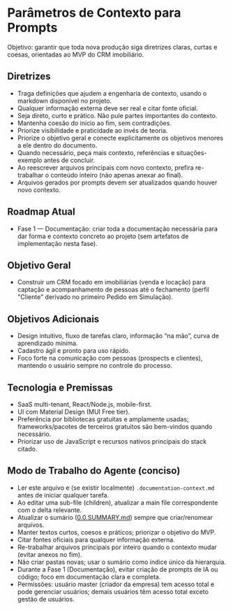 # Parâmetros de Contexto para Prompts

Objetivo: garantir que toda nova produção siga diretrizes claras, curtas e coesas, orientadas ao MVP do CRM imobiliário.

## Diretrizes
- Traga definições que ajudem a engenharia de contexto, usando o markdown disponível no projeto.
- Qualquer informação externa deve ser real e citar fonte oficial.
- Seja direto, curto e prático. Não pule partes importantes do contexto.
- Mantenha coesão do início ao fim, sem contradições.
- Priorize visibilidade e praticidade ao invés de teoria.
- Priorize o objetivo geral e conecte explicitamente os objetivos menores a ele dentro do documento.
- Quando necessário, peça mais contexto, referências e situações-exemplo antes de concluir.
- Ao reescrever arquivos principais com novo contexto, prefira re-trabalhar o conteúdo inteiro (não apenas anexar ao final).
- Arquivos gerados por prompts devem ser atualizados quando houver novo contexto.

## Roadmap Atual
- Fase 1 — Documentação: criar toda a documentação necessária para dar forma e contexto concreto ao projeto (sem artefatos de implementação nesta fase).

## Objetivo Geral
- Construir um CRM focado em imobiliárias (venda e locação) para captação e acompanhamento de pessoas até o fechamento (perfil "Cliente" derivado no primeiro Pedido em Simulação).

## Objetivos Adicionais
- Design intuitivo, fluxo de tarefas claro, informação “na mão”, curva de aprendizado mínima.
- Cadastro ágil e pronto para uso rápido.
- Foco forte na comunicação com pessoas (prospects e clientes), mantendo o usuário sempre no controle do processo.

## Tecnologia e Premissas
- SaaS multi-tenant, React/Node.js, mobile-first.
- UI com Material Design (MUI Free tier).
- Preferência por bibliotecas gratuitas e amplamente usadas; frameworks/pacotes de terceiros gratuitos são bem-vindos quando necessário.
- Priorizar uso de JavaScript e recursos nativos principais do stack citado.

## Modo de Trabalho do Agente (conciso)
- Ler este arquivo e (se existir localmente) `.documentation-context.md` antes de iniciar qualquer tarefa.
- Ao editar uma sub-file (children), atualizar a main file correspondente com o delta relevante.
- Atualizar o sumário ([0.0.SUMMARY.md](0.0.SUMMARY.md)) sempre que criar/renomear arquivos.
- Manter textos curtos, coesos e práticos; priorizar o objetivo do MVP.
- Citar fontes oficiais para qualquer informação externa.
- Re-trabalhar arquivos principais por inteiro quando o contexto mudar (evitar anexos no fim).
- Não criar pastas novas; usar o sumário como índice único da hierarquia.
- Durante a Fase 1 (Documentação), evitar criação de prompts de IA ou código; foco em documentação clara e completa.
 - Permissões: usuário master (criador da empresa) tem acesso total e pode gerenciar usuários; demais usuários têm acesso total exceto gestão de usuários.

